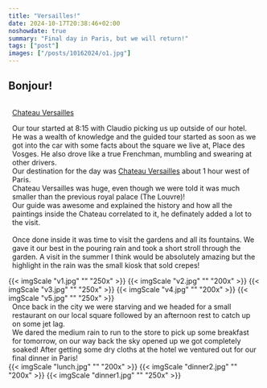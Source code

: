 ```yaml
---
title: "Versailles!"
date: 2024-10-17T20:38:46+02:00
noshowdate: true
summary: "Final day in Paris, but we will return!"
tags: ["post"]
images: ["/posts/10162024/o1.jpg"]
---
```


## Bonjour!

<div style="display:flex; justify-content: center">
<div style="flex-basis: 97%">


[Chateau Versailles](https://en.chateauversailles.fr/)

Our tour started at 8:15 with Claudio picking us up outside of our hotel. He was a wealth of knowledge and the guided tour started as soon as we 
got into the car with some facts about the square we live at, Place des Vosges. He also drove like a true Frenchman, mumbling and swearing at other
drivers.<br>
Our destination for the day was <a href="https://en.chateauversailles.fr">Chateau Versailles</a> about 1 hour west of Paris.<br>
Chateau Versailles was huge, even though we were told it was much smaller than the previous royal palace (The Louvre)!<br>
Our guide was awesome and explained the history and how all the paintings inside the Chateau correlated to it, he definately added a lot to the visit.<br>
<br>
Once done inside it was time to visit the gardens and all its fountains. We gave it our best in the pouring rain and took a short stroll through the garden. 
A visit in the summer I think would be absolutely amazing but the highlight in the rain was the small kiosk that sold crepes!  


</div>
</div>
<div style="display:flex; justify-content: center; flex-wrap: wrap">
{{< imgScale "v1.jpg" "" "250x" >}}
{{< imgScale "v2.jpg" "" "200x" >}}
{{< imgScale "v3.jpg" "" "250x" >}}
{{< imgScale "v4.jpg" "" "200x" >}}
{{< imgScale "v5.jpg" "" "250x" >}}
</div>

<div style="display:flex; justify-content: center">
<div style="flex-basis: 97%">
Once back in the city we were starving and we headed for a small restaurant on our local square followed by an afternoon rest to catch up on some jet lag.<br>
We dared the medium rain to run to the store to pick up some breakfast for tomorrow, on our way back the sky opened up we got completely soaked! 
After getting some dry cloths at the hotel we ventured out for our final dinner in Paris!  
</div>
</div>
<div style="display:flex; justify-content: center; flex-wrap: wrap">
{{< imgScale "lunch.jpg" "" "200x" >}}
{{< imgScale "dinner2.jpg" "" "200x" >}}
{{< imgScale "dinner1.jpg" "" "250x" >}}
</div>



